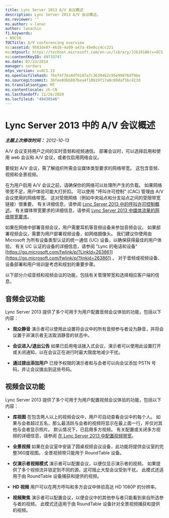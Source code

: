 ```yaml
---
title: Lync Server 2013 A/V 会议概述
description: Lync Server 2013 A/V 会议概述。
ms.reviewer: ''
ms.author: v-lanac
author: lanachin
f1.keywords:
- NOCSH
TOCTitle: A/V conferencing overview
ms:assetid: 9583de87-4618-4a99-a47a-45e8cc4cc221
ms:mtpsurl: https://technet.microsoft.com/en-us/library/JJ619186(v=OCS.15)
ms:contentKeyID: 49733747
ms.date: 07/23/2014
manager: serdars
mtps_version: v=OCS.15
ms.openlocfilehash: 76ef4f76a4df0187a7c36394b2c95e99876df9be
ms.sourcegitcommit: 36fee89bb887bea4f18b19f17a8c69daf5bc423d
ms.translationtype: MT
ms.contentlocale: zh-CN
ms.lasthandoff: 11/26/2020
ms.locfileid: "49439546"
---
```

# <a name="overview-of-av-conferencing-in-lync-server-2013"></a>Lync Server 2013 中的 A/V 会议概述

<div data-xmlns="http://www.w3.org/1999/xhtml">

<div class="topic" data-xmlns="http://www.w3.org/1999/xhtml" data-msxsl="urn:schemas-microsoft-com:xslt" data-cs="https://msdn.microsoft.com/">

<div data-asp="https://msdn2.microsoft.com/asp">



</div>

<div id="mainSection">

<div id="mainBody">

<span> </span>

_**主题上次修改时间：** 2012-10-13_

A/V 会议支持用户之间的实时音频和视频通信。 部署会议时，可以选择启用和使用 web 会议和 A/V 会议，或者仅启用网络会议。

要规划 A/V 会议，需了解组织所需会议媒体类型要求的网络带宽。 这包含音频、视频和全景视频。

在为用户启用 A/V 会议之前，请确保你的网络可以处理所产生的负载。 如果网络带宽不足，用户体验可能大打折扣。 可以使用 "呼叫许可控制" (CAC) 管理由 A/V 会议使用的网络带宽。 这对受限网络（例如中央站点和分支站点之间的受限带宽链接）很重要。 有关详细信息，请参阅 [Lync Server 2013 中的呼叫许可控制概述](lync-server-2013-overview-of-call-admission-control.md)。 有关媒体带宽要求的详细信息，请参阅 [Lync Server 2013 中媒体流量的网络带宽要求](lync-server-2013-network-bandwidth-requirements-for-media-traffic.md)。

如果在网络中部署音频会议，用户需要耳机等音频设备来参加音频会议。 如果部署视频会议，需要为用户部署视频设备，如网络摄像头。 我们建议你使用由 Microsoft 为所有设备类型认证的统一通信 (UC) 设备，以确保获得最佳的用户体验。 有关 UC 认证的设备的详细信息，请参阅 "Lync 的电话和设备" [https://go.microsoft.com/fwlink/p/?LinkId=263861](https://go.microsoft.com/fwlink/p/?linkid=263861) 。 对于音频或视频设备、设备部署和用户培训是考虑和规划的重要步骤。

以下部分介绍音频和视频会议的功能，包括有关管理带宽和选择相应客户端的信息。

<div>

## <a name="audio-conferencing-features"></a>音频会议功能

Lync Server 2013 提供了多个可用于为用户配置音频会议体验的功能，包括以下内容：

  - **观众静音**   演示者可以使用此设置将会议中的所有音频参与者设为静音，并将会议置于非演示者无法取消静音的状态中。

  - **会议进入/退出公告**   如果已启用电话拨入式会议，演示者可以使用此设置打开或关闭通知，以在会议正在进行时最大限度地减少干扰。

  - **通过拨出添加用户**   已授予权限的演示者和与会者可以向会议添加 PSTN 号码，并让会议拨出到这些号码。

</div>

<div>

## <a name="video-conferencing-features"></a>视频会议功能

Lync Server 2013 提供了多个可用于为用户配置视频会议体验的功能，包括以下内容：

  - **库视图**   在包含两人以上的视频会议中，用户可自动查看会议中的每个人。 如果与会者超过五名，那么最活跃与会者的视频将显示在最上面一行，并仅对其他与会者显示照片。 默认情况下，已启用多方视频。 有关配置或关闭多方视频的详细信息，请参阅 [在 Lync Server 2013 中配置视频带宽](lync-server-2013-configuring-video-bandwidth.md)。

  - **全景视频**   如果在会议室中安装了圆桌视频会议设备，此功能将提供会议室的完整360度视图。 全景视频带只能用于 RoundTable 设备。

  - **仅演示者视频模式**   演示者可以配置会议，以便仅显示演示者的视频。 如果提供了多个视频流并锁定到不同的源，这可阻止大型会议受到干扰。 此模式还适用于由 RoundTable 设备捕获和提供的视频。

  - **HD 视频**   用户可以在两方呼叫和多方会议中体验高达 HD 1080P 的分辨率。

  - **视频聚焦**   演示者可以配置会议，以便会议中的其他参与者只能看到来自所选参与者的视频。 此模式还适用于由 RoundTable 设备针对全景视频捕获和提供的视频。

</div>

</div>

<span> </span>

</div>

</div>

</div>

